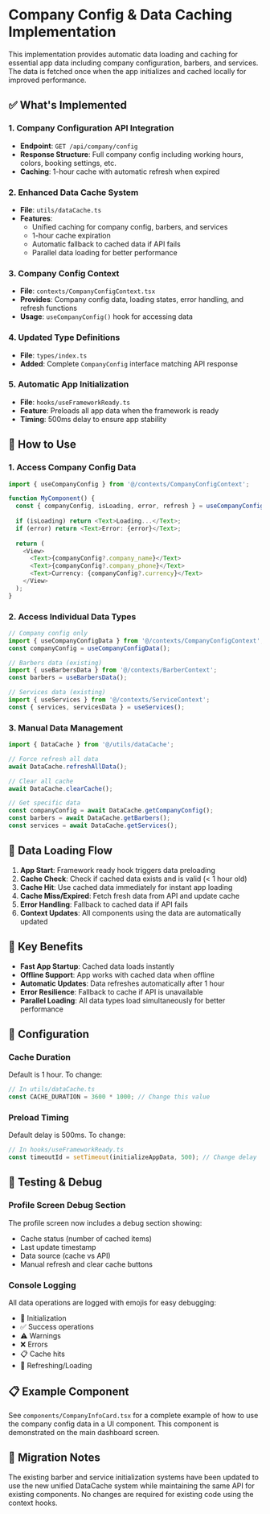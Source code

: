 # Company Config & Data Caching Implementation

This implementation provides automatic data loading and caching for essential app data including company configuration, barbers, and services. The data is fetched once when the app initializes and cached locally for improved performance.

## ✅ What's Implemented

### 1. Company Configuration API Integration
- **Endpoint**: `GET /api/company/config`
- **Response Structure**: Full company config including working hours, colors, booking settings, etc.
- **Caching**: 1-hour cache with automatic refresh when expired

### 2. Enhanced Data Cache System
- **File**: `utils/dataCache.ts`
- **Features**:
  - Unified caching for company config, barbers, and services
  - 1-hour cache expiration
  - Automatic fallback to cached data if API fails
  - Parallel data loading for better performance

### 3. Company Config Context
- **File**: `contexts/CompanyConfigContext.tsx`
- **Provides**: Company config data, loading states, error handling, and refresh functions
- **Usage**: `useCompanyConfig()` hook for accessing data

### 4. Updated Type Definitions
- **File**: `types/index.ts`
- **Added**: Complete `CompanyConfig` interface matching API response

### 5. Automatic App Initialization
- **File**: `hooks/useFrameworkReady.ts`
- **Feature**: Preloads all app data when the framework is ready
- **Timing**: 500ms delay to ensure app stability

## 🚀 How to Use

### 1. Access Company Config Data
```typescript
import { useCompanyConfig } from '@/contexts/CompanyConfigContext';

function MyComponent() {
  const { companyConfig, isLoading, error, refresh } = useCompanyConfig();
  
  if (isLoading) return <Text>Loading...</Text>;
  if (error) return <Text>Error: {error}</Text>;
  
  return (
    <View>
      <Text>{companyConfig?.company_name}</Text>
      <Text>{companyConfig?.company_phone}</Text>
      <Text>Currency: {companyConfig?.currency}</Text>
    </View>
  );
}
```

### 2. Access Individual Data Types
```typescript
// Company config only
import { useCompanyConfigData } from '@/contexts/CompanyConfigContext';
const companyConfig = useCompanyConfigData();

// Barbers data (existing)
import { useBarbersData } from '@/contexts/BarberContext';
const barbers = useBarbersData();

// Services data (existing)
import { useServices } from '@/contexts/ServiceContext';
const { services, servicesData } = useServices();
```

### 3. Manual Data Management
```typescript
import { DataCache } from '@/utils/dataCache';

// Force refresh all data
await DataCache.refreshAllData();

// Clear all cache
await DataCache.clearCache();

// Get specific data
const companyConfig = await DataCache.getCompanyConfig();
const barbers = await DataCache.getBarbers();
const services = await DataCache.getServices();
```

## 📱 Data Loading Flow

1. **App Start**: Framework ready hook triggers data preloading
2. **Cache Check**: Check if cached data exists and is valid (< 1 hour old)
3. **Cache Hit**: Use cached data immediately for instant app loading
4. **Cache Miss/Expired**: Fetch fresh data from API and update cache
5. **Error Handling**: Fallback to cached data if API fails
6. **Context Updates**: All components using the data are automatically updated

## 🎯 Key Benefits

- **Fast App Startup**: Cached data loads instantly
- **Offline Support**: App works with cached data when offline
- **Automatic Updates**: Data refreshes automatically after 1 hour
- **Error Resilience**: Fallback to cache if API is unavailable
- **Parallel Loading**: All data types load simultaneously for better performance

## 🔧 Configuration

### Cache Duration
Default is 1 hour. To change:
```typescript
// In utils/dataCache.ts
const CACHE_DURATION = 3600 * 1000; // Change this value
```

### Preload Timing
Default delay is 500ms. To change:
```typescript
// In hooks/useFrameworkReady.ts
const timeoutId = setTimeout(initializeAppData, 500); // Change delay
```

## 🧪 Testing & Debug

### Profile Screen Debug Section
The profile screen now includes a debug section showing:
- Cache status (number of cached items)
- Last update timestamp
- Data source (cache vs API)
- Manual refresh and clear cache buttons

### Console Logging
All data operations are logged with emojis for easy debugging:
- 🚀 Initialization
- ✅ Success operations
- ⚠️ Warnings
- ❌ Errors
- 📋 Cache hits
- 🔄 Refreshing/Loading

## 📋 Example Component

See `components/CompanyInfoCard.tsx` for a complete example of how to use the company config data in a UI component. This component is demonstrated on the main dashboard screen.

## 🔄 Migration Notes

The existing barber and service initialization systems have been updated to use the new unified DataCache system while maintaining the same API for existing components. No changes are required for existing code using the context hooks.

